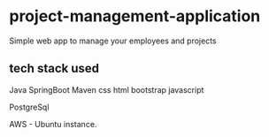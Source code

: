 # project-management-application

Simple web app to manage your employees and projects

tech stack used
---------------
Java
SpringBoot
Maven
css
html
bootstrap
javascript

PostgreSql

AWS - Ubuntu instance.
